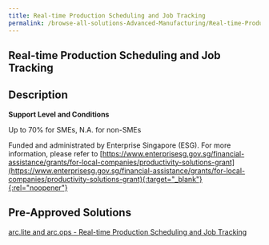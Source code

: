 ```yaml
---
title: Real-time Production Scheduling and Job Tracking
permalink: /browse-all-solutions-Advanced-Manufacturing/Real-time-Production-Scheduling-and-Job-Tracking
---
```


## Real-time Production Scheduling and Job Tracking
## Description

**Support Level and Conditions**

Up to 70% for SMEs, N.A. for non-SMEs

Funded and administrated by Enterprise Singapore (ESG). For more information, please refer to
[https://www.enterprisesg.gov.sg/financial-assistance/grants/for-local-companies/productivity-solutions-grant](https://www.enterprisesg.gov.sg/financial-assistance/grants/for-local-companies/productivity-solutions-grant){:target="_blank"}{:rel="noopener"}

## Pre-Approved Solutions

<a href='/productivity-solutions-grant/solutionrepo/solution1894' target='_blank'>arc.lite and arc.ops - Real-time Production Scheduling and Job Tracking</a><br>

